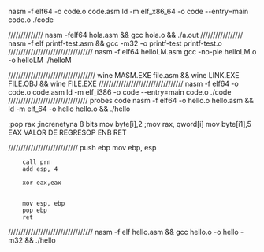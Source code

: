 nasm -f elf64 -o code.o code.asm
ld -m elf_x86_64 -o code --entry=main code.o
./code

//////////////
nasm -felf64 hola.asm && gcc hola.o && ./a.out
/////////////////
nasm -f elf printf-test.asm && gcc -m32 -o printf-test printf-test.o
//////////////////////////////////
nasm -f elf64 helloLM.asm
gcc -no-pie helloLM.o -o helloLM
./helloM


///////////////////////////////////
wine MASM.EXE file.asm && wine LINK.EXE FILE.OBJ && wine FILE.EXE
//////////////////////////////////
nasm -f elf64 -o code.o code.asm
ld -m elf_i386 -o code --entry=main code.o
./code
//////////////////////////////// probes code
nasm -f elf64 -o hello.o hello.asm && ld -m elf_64 -o hello hello.o && ./hello

;pop rax ;increnetyna 8 bits
mov byte[i],2
;mov rax, qword[i]
mov byte[i1],5
EAX VALOR DE REGRESOP ENB RET


////////////////////////////
        push ebp
        mov ebp, esp

        call prn
        add esp, 4

        xor eax,eax
        
        
        mov esp, ebp
        pop ebp
        ret
//////////////////////////////////
nasm -f elf hello.asm && gcc hello.o -o hello -m32  && ./hello